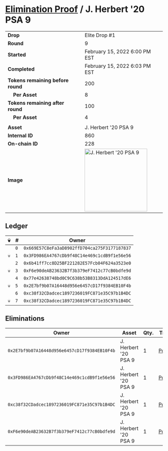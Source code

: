 # [Elimination Proof](./readme.md) / J. Herbert &#039;20 PSA 9

|||
|---|---|
| **Drop** | Elite Drop #1 |
| **Round** | 9 |
| **Started** | February 15, 2022 6:00 PM EST |
| **Completed** | February 15, 2022 6:03 PM EST |
| **Tokens remaining before round** | 200 |
| **&nbsp;&nbsp;&nbsp;&nbsp;Per Asset** | 8 |
| **Tokens remaining after round** | 100 |
| **&nbsp;&nbsp;&nbsp;&nbsp;Per Asset** | 4 |
| | |
| **Asset** | J. Herbert &#039;20 PSA 9 |
| **Internal ID** | 860 |
| **On-chain ID** | 228 |
| **Image** | <img src="https://tcdn.blokpax.com/95836cf2-27e0-471c-aab8-83201d9c446d/df8a255c12eb6ccdc12da8435adac6eea44b63a15be186d127b263ccafa7381a.png" height="200" alt="J. Herbert &#039;20 PSA 9" /> |

## Ledger

| 💀 | # | Owner |
| --- | --- | --- |
|  | `0` | `0x669E57C8eFa3aD8902ffD704ca275F3177187837` |
| 💀 | `1` | `0x3FD986EA4767cDb9f48C14e469c1cdB9f1e56e56` |
|  | `2` | `0x6b41ff7cc8D25BF221282E57Fcb04F624a3523e0` |
| 💀 | `3` | `0xF6e90deAB23632B7f3b379eF7412c77cB0bdfe9d` |
|  | `4` | `0x77e42638748bd0C9C638b53B8313DdA124517dE6` |
| 💀 | `5` | `0x2E7bf9b07A16448d956e6457cD17f9384EB10F4b` |
|  | `6` | `0xc38f32CDadcec1897236019FC871e35C97b1B4DC` |
| 💀 | `7` | `0xc38f32CDadcec1897236019FC871e35C97b1B4DC` |


## Eliminations

| Owner | Asset | Qty. | Transaction |
| --- | --- | --- | --- |
| `0x2E7bf9b07A16448d956e6457cD17f9384EB10F4b` | J. Herbert '20 PSA 9 | 1 | [Polygonscan](https://polygonscan.com/tx/0xccc5cf989cc65711f6bf59bacaf1d8174b38335de35aa98e82f970e2d7fcf7f5) |
| `0x3FD986EA4767cDb9f48C14e469c1cdB9f1e56e56` | J. Herbert '20 PSA 9 | 1 | [Polygonscan](https://polygonscan.com/tx/0x4f0ca8ca6eb20ef5556f589c8ea97b5f3a825aa2524b22a132757cfa9d5dd7fc) |
| `0xc38f32CDadcec1897236019FC871e35C97b1B4DC` | J. Herbert '20 PSA 9 | 1 | [Polygonscan](https://polygonscan.com/tx/0x0ba8fbda50fc5c61fcf2c69e78f6f372e9b4ebdfc176340775dd092aabdf35a8) |
| `0xF6e90deAB23632B7f3b379eF7412c77cB0bdfe9d` | J. Herbert '20 PSA 9 | 1 | [Polygonscan](https://polygonscan.com/tx/0xf0239d4b55d8335ff7b0dd12243a0289fcc0e135704c9da711de5e34922d55c9) |
